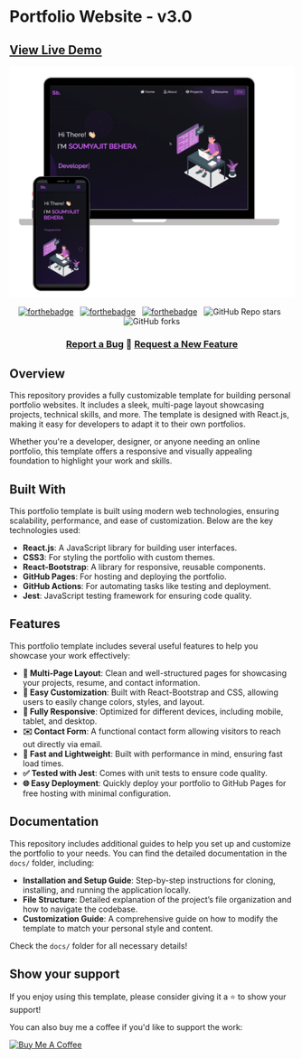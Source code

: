 # Portfolio Website - v3.0

## [View Live Demo](https://saad-bhatti.github.io/soumyajit4419Portfolio/)

<!-- Demo Image -->
<div align="center">
  <img alt="Demo" src="./images/device-display.png" />
</div>

<!-- Badges -->
<center>

  [![forthebadge](https://forthebadge.com/images/badges/built-with-love.svg)](https://forthebadge.com) &nbsp;
  [![forthebadge](https://forthebadge.com/images/badges/made-with-javascript.svg)](https://forthebadge.com) &nbsp;
  [![forthebadge](https://forthebadge.com/images/badges/open-source.svg)](https://forthebadge.com) &nbsp;
  ![GitHub Repo stars](https://img.shields.io/github/stars/soumyajit4419/Portfolio?color=red&logo=github&style=for-the-badge) &nbsp;
  ![GitHub forks](https://img.shields.io/github/forks/soumyajit4419/Portfolio?color=red&logo=github&style=for-the-badge)

</center>

<!-- Action buttons -->
<h3 align="center">
  <a href="https://github.com/saad-bhatti/soumyajit4419Portfolio/issues">Report a Bug</a>
  🔹
  <a href="https://github.com/saad-bhatti/soumyajit4419Portfolio/issues">Request a New Feature</a>
</h3>

## Overview

This repository provides a fully customizable template for building personal portfolio websites. It includes a sleek, multi-page layout showcasing projects, technical skills, and more. The template is designed with React.js, making it easy for developers to adapt it to their own portfolios.

Whether you're a developer, designer, or anyone needing an online portfolio, this template offers a responsive and visually appealing foundation to highlight your work and skills.

## Built With

This portfolio template is built using modern web technologies, ensuring scalability, performance, and ease of customization. Below are the key technologies used:

- **React.js**: A JavaScript library for building user interfaces.
- **CSS3**: For styling the portfolio with custom themes.
- **React-Bootstrap**: A library for responsive, reusable components.
- **GitHub Pages**: For hosting and deploying the portfolio.
- **GitHub Actions**: For automating tasks like testing and deployment.
- **Jest**: JavaScript testing framework for ensuring code quality.

## Features

This portfolio template includes several useful features to help you showcase your work effectively:

- **📖 Multi-Page Layout**: Clean and well-structured pages for showcasing your projects, resume, and contact information.
- **🎨 Easy Customization**: Built with React-Bootstrap and CSS, allowing users to easily change colors, styles, and layout.
- **📱 Fully Responsive**: Optimized for different devices, including mobile, tablet, and desktop.
- **✉️ Contact Form**: A functional contact form allowing visitors to reach out directly via email.
- **🚀 Fast and Lightweight**: Built with performance in mind, ensuring fast load times.
- **✅ Tested with Jest**: Comes with unit tests to ensure code quality.
- **🌐 Easy Deployment**: Quickly deploy your portfolio to GitHub Pages for free hosting with minimal configuration.

## Documentation

This repository includes additional guides to help you set up and customize the portfolio to your needs. You can find the detailed documentation in the `docs/` folder, including:

- **Installation and Setup Guide**: Step-by-step instructions for cloning, installing, and running the application locally.
- **File Structure**: Detailed explanation of the project’s file organization and how to navigate the codebase.
- **Customization Guide**: A comprehensive guide on how to modify the template to match your personal style and content.

Check the `docs/` folder for all necessary details!

## Show your support

If you enjoy using this template, please consider giving it a ⭐ to show your support!

You can also buy me a coffee if you'd like to support the work:

<a href="https://www.buymeacoffee.com/soumyajit4419" target="_blank"><img src="https://cdn.buymeacoffee.com/buttons/v2/default-violet.png" alt="Buy Me A Coffee" height="80px" width="320px" ></a>
